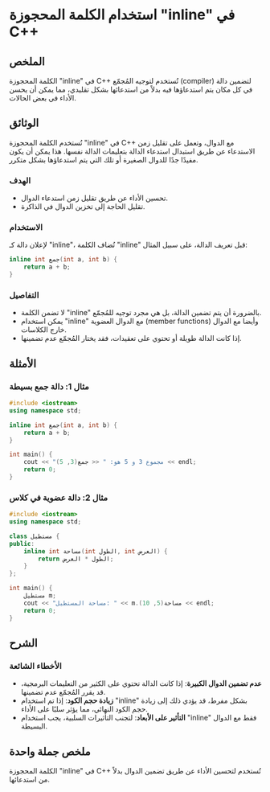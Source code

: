<!--
Meta Description: # استخدام الكلمة المحجوزة "inline" في C++ ## الملخص الكلمة المحجوزة "inline" في C++ تُستخدم لتوجيه المُجمّع (compiler) لتضمين دالة في كل مكان يتم استد...
Meta Keywords: inline, int, الدوال, الكلمة, على
-->

# استخدام الكلمة المحجوزة "inline" في C++

## الملخص
الكلمة المحجوزة "inline" في C++ تُستخدم لتوجيه المُجمّع (compiler) لتضمين دالة في كل مكان يتم استدعاؤها فيه بدلاً من استدعائها بشكل تقليدي، مما يمكن أن يحسن الأداء في بعض الحالات.

## الوثائق
تُستخدم الكلمة المحجوزة "inline" في C++ مع الدوال، وتعمل على تقليل زمن الاستدعاء عن طريق استبدال استدعاء الدالة بتعليمات الدالة نفسها. هذا يمكن أن يكون مفيدًا جدًا للدوال الصغيرة أو تلك التي يتم استدعاؤها بشكل متكرر. 

### الهدف
- تحسين الأداء عن طريق تقليل زمن استدعاء الدوال.
- تقليل الحاجة إلى تخزين الدوال في الذاكرة.

### الاستخدام
لإعلان دالة كـ "inline"، تُضاف الكلمة "inline" قبل تعريف الدالة، على سبيل المثال:

```cpp
inline int جمع(int a, int b) {
    return a + b;
}
```

### التفاصيل
- لا تضمن الكلمة "inline" بالضرورة أن يتم تضمين الدالة، بل هي مجرد توجيه للمُجمّع. 
- يمكن استخدام "inline" مع الدوال العضوية (member functions) وأيضا مع الدوال خارج الكلاسات.
- إذا كانت الدالة طويلة أو تحتوي على تعقيدات، فقد يختار المُجمّع عدم تضمينها.
  
## الأمثلة
### مثال 1: دالة جمع بسيطة

```cpp
#include <iostream>
using namespace std;

inline int جمع(int a, int b) {
    return a + b;
}

int main() {
    cout << "مجموع 3 و 5 هو: " << جمع(3, 5) << endl;
    return 0;
}
```

### مثال 2: دالة عضوية في كلاس

```cpp
#include <iostream>
using namespace std;

class مستطيل {
public:
    inline int مساحة(int الطول, int العرض) {
        return الطول * العرض;
    }
};

int main() {
    مستطيل m;
    cout << "مساحة المستطيل: " << m.مساحة(5, 10) << endl;
    return 0;
}
```

## الشرح
### الأخطاء الشائعة
- **عدم تضمين الدوال الكبيرة**: إذا كانت الدالة تحتوي على الكثير من التعليمات البرمجية، قد يقرر المُجمّع عدم تضمينها.
- **زيادة حجم الكود**: إذا تم استخدام "inline" بشكل مفرط، قد يؤدي ذلك إلى زيادة حجم الكود النهائي، مما يؤثر سلبًا على الأداء.
- **التأثير على الأبعاد**: لتجنب التأثيرات السلبية، يجب استخدام "inline" فقط مع الدوال البسيطة.

## ملخص جملة واحدة
الكلمة المحجوزة "inline" في C++ تُستخدم لتحسين الأداء عن طريق تضمين الدوال بدلاً من استدعائها.